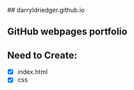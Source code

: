 ##   d a r r y l d r i e d g e r . g i t h u b . i o  

## GitHub webpages portfolio

## Need to Create:

 - [x] index.html
 - [x] css
 
